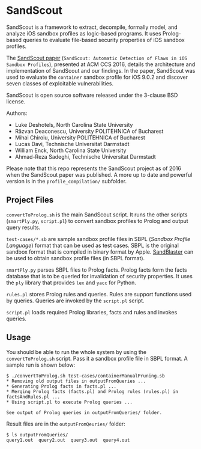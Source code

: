 # SandScout

SandScout is a framework to extract, decompile, formally model, and analyze iOS sandbox profiles as logic-based programs.
It uses Prolog-based queries to evaluate file-based security properties of iOS sandbox profiles.

The [SandScout paper](https://dl.acm.org/doi/10.1145/2976749.2978336) (`SandScout: Automatic Detection of Flaws in iOS Sandbox Profiles`), presented at ACM CCS 2016, details the architecture and implementation of SandScout and our findings.
In the paper, SandScout was used to evaluate the `container` sandbox profile for iOS 9.0.2 and discover seven classes of exploitable vulnerabilities.

SandScout is open source software released under the 3-clause BSD license.

Authors:
  * Luke Deshotels, North Carolina State University
  * Răzvan Deaconescu, University POLITEHNICA of Bucharest
  * Mihai Chiroiu, University POLITEHNICA of Bucharest
  * Lucas Davi, Technische Universitat Darmstadt
  * William Enck, North Carolina State University
  * Ahmad-Reza Sadeghi, Technische Universitat Darmstadt

Please note that this repo represents the SandScout project as of 2016 when the SandScout paper was published.
A more up to date and powerful version is in the `profile_compilation/` subfolder.

## Project Files

`convertToProlog.sh` is the main SandScout script.
It runs the other scripts (`smartPly.py`, `script.pl`) to convert sandbox profiles to Prolog and output query results.

`test-cases/*.sb` are sample sandbox profile files in SBPL (*Sandbox Profile Language*) format that can be used as test cases.
SBPL is the original sandbox format that is compiled in binary format by Apple.
[SandBlaster](https://github.com/malus-security/sandblaster) can be used to obtain sandbox profile files (in SBPL format).

`smartPly.py` parses SBPL files to Prolog facts.
Prolog facts form the facts database that is to be queried for invalidation of security properties.
It uses the `ply` library that provides `lex` and `yacc` for Python.

`rules.pl` stores Prolog rules and queries.
Rules are support functions used by queries.
Queries are invoked by the `script.pl` script.

`script.pl` loads required Prolog libraries, facts and rules and invokes queries.

## Usage

You should be able to run the whole system by using the `convertToProlog.sh` script.
Pass it a sandbox profile file in SBPL format.
A sample run is shown below:

```
$ ./convertToProlog.sh test-cases/containerManualPruning.sb
* Removing old output files in outputFromQueries ...
* Generating Prolog facts in facts.pl ...
* Merging Prolog facts (facts.pl) and Prolog rules (rules.pl) in factsAndRules.pl ...
* Using script.pl to execute Prolog queries ...

See output of Prolog queries in outputFromQueries/ folder.
```

Result files are in the `outputFromQeuries/` folder:
```
$ ls outputFromQueries/
query1.out  query2.out  query3.out  query4.out
```
